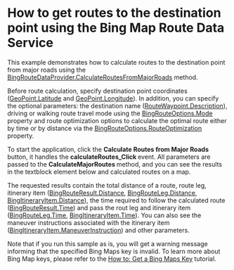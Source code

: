# How to get routes to the destination point using the Bing Map Route Data Service  


<p>This example demonstrates how to calculate routes to the destination point from major roads using the <a href="http://documentation.devexpress.com/#Silverlight/DevExpressXpfMapBingRouteDataProvider_CalculateRoutesFromMajorRoadstopic"><u>BingRouteDataProvider.CalculateRoutesFromMajorRoads</u></a> method.</p>
<p>Before route calculation, specify destination point coordinates (<a href="http://documentation.devexpress.com/#Silverlight/DevExpressXpfMapGeoPoint_Latitudetopic"><u>GeoPoint.Latitude</u></a> and <a href="http://documentation.devexpress.com/#Silverlight/DevExpressXpfMapGeoPoint_Longitudetopic"><u>GeoPoint.Longitude</u></a>). In addition, you can specify the optional parameters: the destination name (<a href="http://documentation.devexpress.com/#Silverlight/DevExpressXpfMapRouteWaypoint_Descriptiontopic"><u>RouteWaypoint.Description</u></a>), driving or walking route travel mode using the <a href="http://documentation.devexpress.com/#Silverlight/DevExpressXpfMapBingRouteOptions_Modetopic"><u>BingRouteOptions.Mode</u></a> property and route optimization options to calculate the optimal route either by time or by distance via the <a href="http://documentation.devexpress.com/#Silverlight/DevExpressXpfMapBingRouteOptions_RouteOptimizationtopic"><u>BingRouteOptions.RouteOptimization</u></a> property.</p>
<p>To start the application, click the <strong>Calculate Routes from Major Roads</strong> button, it handles the <strong>calculateRoutes_Click </strong>event. All parameters are passed to the <strong>CalculateMajorRoutes </strong>method, and you can see the results in the textblock element below and calculated routes on a map. </p>
<p>The requested results contain the total distance of a route, route leg, itinerary item (<a href="http://documentation.devexpress.com/#Silverlight/DevExpressXpfMapBingRouteResult_Distancetopic"><u>BingRouteResult.Distance</u></a>, <a href="http://documentation.devexpress.com/#Silverlight/DevExpressXpfMapBingRouteLeg_Distancetopic"><u>BingRouteLeg.Distance</u></a>, <a href="http://documentation.devexpress.com/#Silverlight/DevExpressXpfMapBingItineraryItem_Distancetopic"><u>BingItineraryItem.Distance</u></a>), the time required to follow the calculated route (<a href="http://documentation.devexpress.com/#Silverlight/DevExpressXpfMapBingRouteResult_Timetopic"><u>BingRouteResult.Time</u></a>) and pass the rout leg and itinerary item (<a href="http://documentation.devexpress.com/#Silverlight/DevExpressXpfMapBingRouteLeg_Timetopic"><u>BingRouteLeg.Time</u></a>, <a href="http://documentation.devexpress.com/#Silverlight/DevExpressXpfMapBingItineraryItem_Timetopic"><u>BingItineraryItem.Time</u></a>). You can also see the maneuver instructions associated with the itinerary item (<a href="http://documentation.devexpress.com/#Silverlight/DevExpressXpfMapBingItineraryItem_ManeuverInstructiontopic"><u>BingItineraryItem.ManeuverInstruction</u></a>) and other parameters.</p>
<p>Note that if you run this sample as is, you will get a warning message informing that the specified Bing Maps key is invalid. To learn more about Bing Map keys, please refer to the <a href="http://documentation.devexpress.com/#Silverlight/CustomDocument5975"><u>How to: Get a Bing Maps Key</u></a> tutorial.</p>

<br/>



